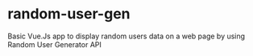 # random-user-gen
Basic Vue.Js app to display random users data on a web page by using Random User Generator API
